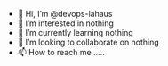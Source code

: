 - 👋 Hi, I’m @devops-lahaus
- 👀 I’m interested in nothing
- 🌱 I’m currently learning nothing
- 💞️ I’m looking to collaborate on nothing
- 📫 How to reach me .....

<!---
devops-lahaus/devops-lahaus is a ✨ special ✨ repository because its `README.md` (this file) appears on your GitHub profile.
You can click the Preview link to take a look at your changes.
--->
